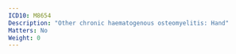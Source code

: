 ```yaml
---
ICD10: M8654
Description: "Other chronic haematogenous osteomyelitis: Hand"
Matters: No
Weight: 0
---
```

